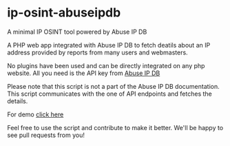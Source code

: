 # ip-osint-abuseipdb
A minimal IP OSINT tool powered by Abuse IP DB

A PHP web app integrated with Abuse IP DB to fetch deatils about an IP address provided by reports from many users and webmasters.

No plugins have been used and can be directly integrated on any php website. All you need is the API key from [Abuse IP DB](https://www.abuseipdb.com/)

Please note that this script is not a part of the Abuse IP DB documentation. This script communicates with the one of API endpoints and fetches the details.

For demo [click here](https://beta.kruptos.club/ip_info.php)

Feel free to use the script and contribute to make it better.
We'll be happy to see pull requests from you!
